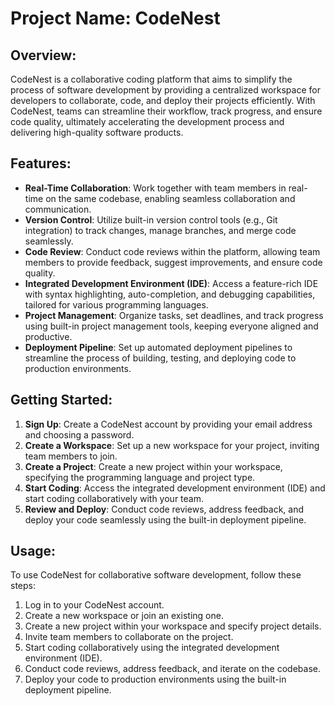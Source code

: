 # Project Name: CodeNest

## Overview:
CodeNest is a collaborative coding platform that aims to simplify the process of software development by providing a centralized workspace for developers to collaborate, code, and deploy their projects efficiently. With CodeNest, teams can streamline their workflow, track progress, and ensure code quality, ultimately accelerating the development process and delivering high-quality software products.

## Features:
- **Real-Time Collaboration**: Work together with team members in real-time on the same codebase, enabling seamless collaboration and communication.
- **Version Control**: Utilize built-in version control tools (e.g., Git integration) to track changes, manage branches, and merge code seamlessly.
- **Code Review**: Conduct code reviews within the platform, allowing team members to provide feedback, suggest improvements, and ensure code quality.
- **Integrated Development Environment (IDE)**: Access a feature-rich IDE with syntax highlighting, auto-completion, and debugging capabilities, tailored for various programming languages.
- **Project Management**: Organize tasks, set deadlines, and track progress using built-in project management tools, keeping everyone aligned and productive.
- **Deployment Pipeline**: Set up automated deployment pipelines to streamline the process of building, testing, and deploying code to production environments.

## Getting Started:
1. **Sign Up**: Create a CodeNest account by providing your email address and choosing a password.
2. **Create a Workspace**: Set up a new workspace for your project, inviting team members to join.
3. **Create a Project**: Create a new project within your workspace, specifying the programming language and project type.
4. **Start Coding**: Access the integrated development environment (IDE) and start coding collaboratively with your team.
5. **Review and Deploy**: Conduct code reviews, address feedback, and deploy your code seamlessly using the built-in deployment pipeline.

## Usage:
To use CodeNest for collaborative software development, follow these steps:
1. Log in to your CodeNest account.
2. Create a new workspace or join an existing one.
3. Create a new project within your workspace and specify project details.
4. Invite team members to collaborate on the project.
5. Start coding collaboratively using the integrated development environment (IDE).
6. Conduct code reviews, address feedback, and iterate on the codebase.
7. Deploy your code to production environments using the built-in deployment pipeline.

